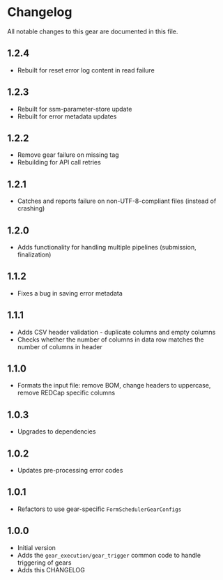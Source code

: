 # Changelog

All notable changes to this gear are documented in this file.

## 1.2.4
* Rebuilt for reset error log content in read failure

## 1.2.3
* Rebuilt for ssm-parameter-store update
* Rebuilt for error metadata updates
  
## 1.2.2
* Remove gear failure on missing tag
* Rebuilding for API call retries

## 1.2.1
* Catches and reports failure on non-UTF-8-compliant files (instead of crashing)

## 1.2.0
* Adds functionality for handling multiple pipelines (submission, finalization)

## 1.1.2
* Fixes a bug in saving error metadata
  
## 1.1.1
* Adds CSV header validation - duplicate columns and empty columns
* Checks whether the number of columns in data row matches the number of columns in header
  
## 1.1.0
* Formats the input file: remove BOM, change headers to uppercase, remove REDCap specific columns
  
## 1.0.3
* Upgrades to dependencies
  
## 1.0.2
* Updates pre-processing error codes
  
## 1.0.1
* Refactors to use gear-specific `FormSchedulerGearConfigs`

## 1.0.0

* Initial version
* Adds the `gear_execution/gear_trigger` common code to handle triggering of gears
* Adds this CHANGELOG
